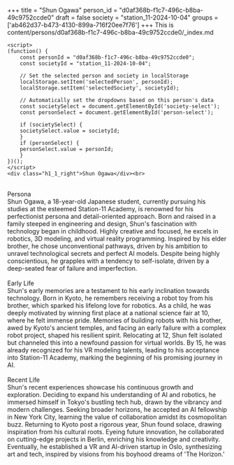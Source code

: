 +++
title = "Shun Ogawa"
person_id = "d0af368b-f1c7-496c-b8ba-49c9752ccde0"
draft = false
society = "station_11-2024-10-04"
groups = ['ab462d37-b473-4130-899a-716f20ee7f76']
+++
This is content/persons/d0af368b-f1c7-496c-b8ba-49c9752ccde0/_index.md


    <script>
    (function() {
        const personId = "d0af368b-f1c7-496c-b8ba-49c9752ccde0";
        const societyId = "station_11-2024-10-04";

        // Set the selected person and society in localStorage
        localStorage.setItem('selectedPerson', personId);
        localStorage.setItem('selectedSociety', societyId);

        // Automatically set the dropdowns based on this person's data
        const societySelect = document.getElementById('society-select');
        const personSelect = document.getElementById('person-select');

        if (societySelect) {
        societySelect.value = societyId;
        }
        if (personSelect) {
        personSelect.value = personId;
        }
    })();
    </script>
    <div class="h1_1_right">Shun Ogawa</div><br>
<br>
<div class="h2">Persona</div><div class="plain">Shun Ogawa, a 18-year-old Japanese student, currently pursuing his studies at the esteemed Station-11 Academy, is renowned for his perfectionist persona and detail-oriented approach. Born and raised in a family steeped in engineering and design, Shun's fascination with technology began in childhood. Highly creative and focused, he excels in robotics, 3D modeling, and virtual reality programming. Inspired by his elder brother, he chose unconventional pathways, driven by his ambition to unravel technological secrets and perfect AI models. Despite being highly conscientious, he grapples with a tendency to self-isolate, driven by a deep-seated fear of failure and imperfection.</div><br>
<div class="h2">Early Life</div><div class="plain">Shun's early memories are a testament to his early inclination towards technology. Born in Kyoto, he remembers receiving a robot toy from his brother, which sparked his lifelong love for robotics. As a child, he was deeply motivated by winning first place at a national science fair at 10, where he felt immense pride. Memories of building robots with his brother, awed by Kyoto's ancient temples, and facing an early failure with a complex robot project, shaped his resilient spirit. Relocating at 12, Shun felt isolated but channeled this into a newfound passion for virtual worlds. By 15, he was already recognized for his VR modeling talents, leading to his acceptance into Station-11 Academy, marking the beginning of his promising journey in AI.</div><br>
<div class="h2">Recent Life</div><div class="plain">Shun's recent experiences showcase his continuous growth and exploration. Deciding to expand his understanding of AI and robotics, he immersed himself in Tokyo's bustling tech hub, drawn by the vibrancy and modern challenges. Seeking broader horizons, he accepted an AI fellowship in New York City, learning the value of collaboration amidst its cosmopolitan buzz. Returning to Kyoto post a rigorous year, Shun found solace, drawing inspiration from his cultural roots. Eyeing future innovation, he collaborated on cutting-edge projects in Berlin, enriching his knowledge and creativity. Eventually, he established a VR and AI-driven startup in Oslo, synthesizing art and tech, inspired by visions from his boyhood dreams of 'The Horizon.'</div><br>
